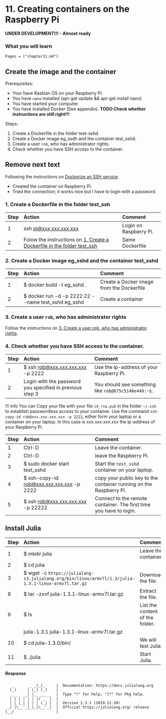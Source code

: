 # 11. Creating containers on the Raspberry Pi

**UNDER DEVELOPMENT!!! - Almost ready**

### What you will learn

```@contents
Pages = ["chapter11.md"]
```

## Create the image and the container

Prerequisites:
- Your have Rasbian OS on your Raspberry Pi.
- You have `nano` installed (apt-get update && apt-get install nano)
- You have started your computer.
- You have installed Docker (See appendix). **TODO Check whether instructions are still right!!!**

Steps:
1. Create a Dockerfile in the folder test-sshd.
2. Create a Docker image eg\_ssdh and the container test\_sshd.
3. Create a user `rob`, who has administrator rights.
4. Check whether you have SSH access to the container.

## Remove next text
Following the instructions on [Dockerize an SSH service](https://docs.docker.com/engine/examples/running_ssh_service/).
- Created the container on Raspberry Pi.
- Tried the connection; it works nice but I have to login with a password.

### 1. Create a Dockerfile in the folder test_ssh

| Step | Action | Comment |
| :--- | :--- | :--- |
| 1 | ssh pi@xxx.xxx.xxx.xxx | Login on Raspberry Pi. |
| 2 | Folow the instructions on [1. Create a Dockerfile in the folder test\_ssh](../chapter10/#.-Create-a-Dockerfile-in-the-folder-test_ssh-1) | Same Dockerfile |

### 2. Create a Docker image eg\_sshd and the container test\_sshd

| Step | Action | Comment |
| :--- | :--- | :--- |
| 1 | $ docker build \-t eg\_sshd . | Create a Docker image from the Dockerfile |
| 2 | $ docker run \-d \-p 2222:22 \-\-name test\_sshd eg\_sshd | Create a container |

### 3. Create a user `rob`, who has administrator rights

Follow the instructions on [3. Create a user rob, who has administrator rights](../chapter10/#.-Create-a-user-rob,-who-has-administrator-rights-1).

### 4. Check whether you have SSH access to the container.

| Step | Action | Comment |
| :--- | :--- | :--- |
| 1 | $ ssh rob@xxx.xxx.xxx.xxx -p 2222 | Use the ip-address of your Raspberry Pi. |
| 2 | Login with the password you specified in previous step 3 | You should see something like `rob@675c5140e449:~$`. |

!!! info
    You can Copy your file with your file `id_rsa.pub` in the folder `~/.ssh` to establish passwordless access to your container. Use the command `ssh-copy-id rob@xxx.xxx.xxx.xxx -p 2222`, either form your laptop or a container on your laptop.  In this case is xxx.xxx.xxx.xxx the ip-address of your Raspberry Pi.

| Step | Action | Comment |
| :--- | :--- | :--- |
| 1 | Ctrl-D | Leave the container. |
| 2 | Ctrl-D | leave the Raspberry Pi. |
| 3 | $ sudo docker start test_sshd | Start the `test_sshd` container on your laptop. |
| 4 | $ ssh-copy-id rob@xxx.xxx.xxx.xxx -p 2222 | copy your public key to the container running on the Raspberry Pi. |
| 5 | $ ssh rob@xxx.xxx.xxx.xxx -p 22222 | Connect to the remote container. The first time you have to login. |


## Install Julia

| Step | Action | Comment |
| :--- | :--- | :--- |
| 1 | $ mkdir julia | Leave the container. |
| 2 | $ cd julia | |
| 3 | $ wget -c `https://julialang-s3.julialang.org/bin/linux/armv7l/1.3/julia-1.3.1-linux-armv7l.tar.gz` | Download the file. |
| 8 | $ tar -zxvf julia-1.3.1-linux-armv7l.tar.gz | Extract the file. |
| 9 | $ ls | List the content of the folder. |
| | julia-1.3.1  julia-1.3.1-linux-armv7l.tar.gz | |
| 10 | $ cd julia-1.3.0/bin/ | We will test Julia. |
| 11 | $ ./julia | Start Julia. |

##### Response

```               _
   _       _ _(_)_     |  Documentation: https://docs.julialang.org
  (_)     | (_) (_)    |
   _ _   _| |_  __ _   |  Type "?" for help, "]?" for Pkg help.
  | | | | | | |/ _` |  |
  | | |_| | | | (_| |  |  Version 1.3.1 (2019-12-30)
 _/ |\__'_|_|_|\__'_|  |  Official https://julialang.org/ release
|__/                   |
```
